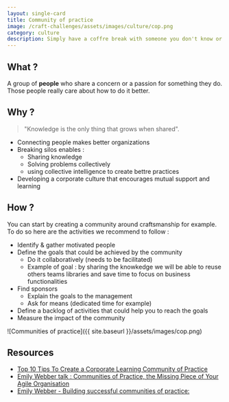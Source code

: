 ```yaml
---
layout: single-card
title: Community of practice
image: /craft-challenges/assets/images/culture/cop.png
category: culture
description: Simply have a coffre break with someone you don't know or don't know very well.
---
```



## What ?
A group of **people** who share a concern or a passion for something they do. Those people really care about how to do it better.

## Why ?
>"Knowledge is the only thing that grows when shared".

* Connecting people makes better organizations
* Breaking silos enables :
    * Sharing knowledge
    * Solving problems collectively
    * using collective intelligence to create bettre practices
* Developing a corporate culture that encourages mutual support and learning 

## How ?
You can start by creating a community around craftsmanship for example.  
To do so here are the activities we recommend to follow :
* Identify & gather motivated people
* Define the goals that could be achieved by the community
    * Do it collaboratively (needs to be facilitated)
    * Example of goal : by sharing the knowkedge we will be able to reuse others teams libraries and save time to focus on business functionalities
* Find sponsors
    * Explain the goals to the management
    * Ask for means (dedicated time for example)
* Define a backlog of activities that could help you to reach the goals
* Measure the impact of the community

![Communities of practice]({{ site.baseurl }}/assets/images/cop.png)  

## Resources
* [Top 10 Tips To Create a Corporate Learning Community of Practice](https://elearningindustry.com/top-10-tips-create-corporate-learning-community-of-practice)
* [Emily Webber talk : Communities of Practice, the Missing Piece of Your Agile Organisation](https://www.youtube.com/watch?v=9Owrovki73o)
* [Emily Webber - Building successful communities of practice:](https://fr.slideshare.net/AgileCymru/emily-webber-building-successful-communities-of-practice)